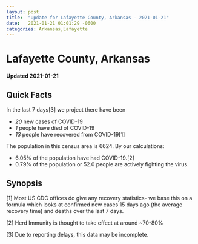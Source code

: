 ```yaml
---
layout: post
title:  "Update for Lafayette County, Arkansas - 2021-01-21"
date:   2021-01-21 01:01:29 -0600
categories: Arkansas,Lafayette
---
```


# Lafayette County, Arkansas
#### Updated 2021-01-21

## Quick Facts

In the last 7 days[3] we project there have been
- *20* new cases of COVID-19
- *1* people have died of COVID-19
- *13* people have recovered from COVID-19[1]

The population in this census area is 6624. By our calculations:
- 6.05% of the population have had COVID-19.[2]
- 0.79% of the population or 52.0 people are actively fighting the virus.

## Synopsis




[1] Most US CDC offices do give any recovery statistics- we base this on a formula which looks at confirmed new cases
15 days ago (the average recovery time) and deaths over the last 7 days.

[2] Herd Immunity is thought to take effect at around ~70-80%

[3] Due to reporting delays, this data may be incomplete.
 
    